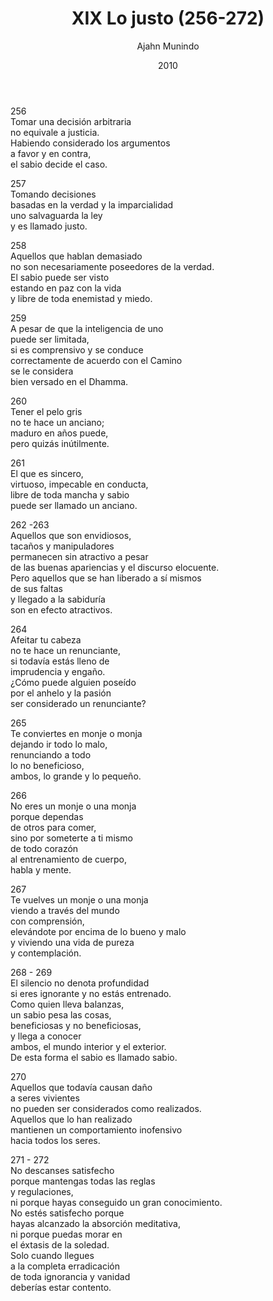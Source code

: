 ﻿---
author: "Ajahn Munindo"
title: "XIX Lo justo (256-272)"
booktitle: "Un Dhammapada para la Contemplación"
source: "https://forestsangha.org/teachings/books/un-dhammapada-para-la-contemplacion?language=Espa%C3%B1ol"
license: "BY-NC-ND"
publisher: "dhammamagga"
date: 2010
pubyear: 2010 
weight: 19
draft: false
googleAnalytics: UA-133551776-1
---  

256  
Tomar una decisión arbitraria  
no equivale a justicia.  
Habiendo considerado los argumentos  
a favor y en contra,  
el sabio decide el caso.  

257  
Tomando decisiones  
basadas en la verdad y la imparcialidad  
uno salvaguarda la ley  
y es llamado justo.  

258  
Aquellos que hablan demasiado  
no son necesariamente poseedores de la verdad.  
El sabio puede ser visto  
estando en paz con la vida  
y libre de toda enemistad y miedo.  

259  
A pesar de que la inteligencia de uno  
puede ser limitada,  
si es comprensivo y se conduce  
correctamente de acuerdo con el Camino  
se le considera  
bien versado en el Dhamma.   

260  
Tener el pelo gris  
no te hace un anciano;  
maduro en años puede,  
pero quizás inútilmente.  

261  
El que es sincero,  
virtuoso, impecable en conducta,  
libre de toda mancha y sabio  
puede ser llamado un anciano.  

262 -263  
Aquellos que son envidiosos,  
tacaños y manipuladores  
permanecen sin atractivo a pesar  
de las buenas apariencias y el discurso elocuente.  
Pero aquellos que se han liberado a sí mismos  
de sus faltas  
y llegado a la sabiduría  
son en efecto atractivos.  

264  
Afeitar tu cabeza  
no te hace un renunciante,  
si todavía estás lleno de   
imprudencia y engaño.  
¿Cómo puede alguien poseído  
por el anhelo y la pasión  
ser considerado un renunciante?  

265  
Te conviertes en monje o monja  
dejando ir todo lo malo,  
renunciando a todo  
lo no beneficioso,  
ambos, lo grande y lo pequeño.  

266  
No eres un monje o una monja  
porque dependas  
de otros para comer,  
sino por someterte a ti mismo  
de todo corazón  
al entrenamiento de cuerpo,  
habla y mente.  

267  
Te vuelves un monje o una monja  
viendo a través del mundo  
con comprensión,  
elevándote por encima de lo bueno y malo  
y viviendo una vida de pureza  
y contemplación.  

268 - 269  
El silencio no denota profundidad  
si eres ignorante y no estás entrenado.  
Como quien lleva balanzas,  
un sabio pesa las cosas,  
beneficiosas y no beneficiosas,  
y llega a conocer  
ambos, el mundo interior y el exterior.  
De esta forma el sabio es llamado sabio.  

270  
Aquellos que todavía causan daño  
a seres vivientes  
no pueden ser considerados como realizados.  
Aquellos que lo han realizado  
mantienen un comportamiento inofensivo  
hacia todos los seres.  

271 - 272  
No descanses satisfecho  
porque mantengas todas las reglas  
y regulaciones,  
ni porque hayas conseguido un gran conocimiento.  
No estés satisfecho porque   
hayas alcanzado la absorción meditativa,  
ni porque puedas morar en  
el éxtasis de la soledad.  
Solo cuando llegues  
a la completa erradicación  
de toda ignorancia y vanidad  
deberías estar contento.  
